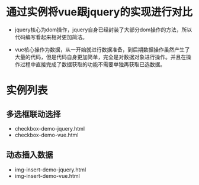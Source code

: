 # 通过实例将vue跟jquery的实现进行对比

* jquery核心为dom操作，jquery自身已经封装了大部分dom操作的方法，所以代码编写看起来相对更加简洁。

* vue核心操作为数据，从一开始就进行数据准备，到后期数据操作虽然产生了大量的代码，但是代码自身更加简单，完全是对数据对象进行操作。并且在操作过程中直接完成了数据获取的功能不需要单独再获取已选数据。


# 实例列表

## 多选框联动选择
* checkbox-demo-jquery.html
* checkbox-demo-vue.html

## 动态插入数据

* img-insert-demo-jquery.html
* img-insert-demo-vue.html

